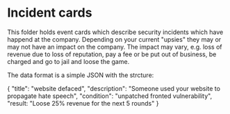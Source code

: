 # Incident cards

This folder holds event cards which describe security incidents which have happend at the company.
Depending on your current "upsies" they may or may not have an impact on the company. The impact may vary,
e.g. loss of revenue due to loss of reputation, pay a fee or be put out of business, be charged and go to jail and loose the game.

The data format is a simple JSON with the strcture:

{
    "title": "website defaced",
    "description": "Someone used your website to propagate hate speech",
    "condition": "unpatched fronted vulnerability",
    "result: "Loose 25% revenue for the next 5 rounds"
}